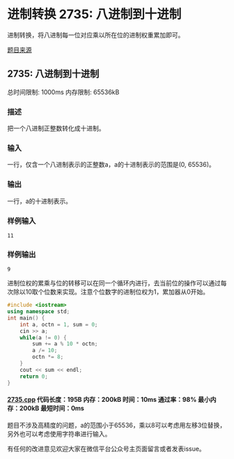# 进制转换 2735: 八进制到十进制

进制转换，将八进制每一位对应乘以所在位的进制权重累加即可。

[题目来源](http://bailian.openjudge.cn/practice/2735/)

## 2735: 八进制到十进制

总时间限制: 1000ms    内存限制: 65536kB

### 描述

把一个八进制正整数转化成十进制。

### 输入

一行，仅含一个八进制表示的正整数a，a的十进制表示的范围是(0, 65536)。

### 输出

一行，a的十进制表示。

### 样例输入
```
11
```
### 样例输出
```
9
```
进制位权的累乘与位的转移可以在同一个循环内进行，去当前位的操作可以通过每次除以10取个位数来实现。注意个位数字的进制位权为1，累加器从0开始。
```cpp
#include <iostream>
using namespace std;
int main() {
	int a, octn = 1, sum = 0;
	cin >> a;
	while(a != 0) {
		sum += a % 10 * octn;
		a /= 10;
		octn *= 8;
	}
	cout << sum << endl;
	return 0;
}
```
#### [2735.cpp](https://github.com/Ienu/ExerciseEveryday/blob/master/Code/2700-2799/2735.cpp) 代码长度：195B 内存：200kB 时间：10ms 通过率：98% 最小内存：200kB  最短时间：0ms

题目不涉及高精度的问题，a的范围小于65536，乘以8可以考虑用左移3位替换，另外也可以考虑使用字符串进行输入。

有任何的改进意见欢迎大家在微信平台公众号主页面留言或者发表issue。

